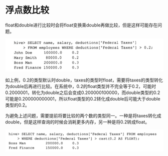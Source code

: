 # 浮点数比较

float和double进行比较时会将float变换乘double再做比较，但是这样可能存在问题。

![0020-1](img/0020-1.png)

如上例，0.2的类型默认时double，taxes的类型时float，需要将taxes的类型转化为double后再进行比较。在系统中，0.2的float类型并不完全等于0.2，可能时0.2000001，转化为double之后会变成0.200000100000，而double类型的0.2可能是0.200000000001，所以float类型的0.2转化成double后可能大于double类型的0.2。

为避免上述问题，需要提前将要比较的两个数的类型同一。一种是将taxes转化成double，但是这样查询的时候会消耗更多内存，另一种是将0.2转成float。

![img](img/0020-2.png)


